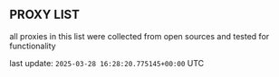 ## PROXY LIST

all proxies in this list were collected from open sources and tested for functionality

last update: `2025-03-28 16:28:20.775145+00:00` UTC